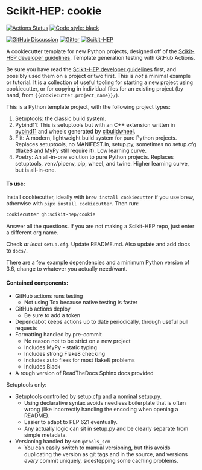 # Scikit-HEP: cookie

[![Actions Status][actions-badge]][actions-link]
[![Code style: black][black-badge]][black-link]

[![GitHub Discussion][github-discussions-badge]][github-discussions-link]
[![Gitter][gitter-badge]][gitter-link]
[![Scikit-HEP][sk-badge]](https://scikit-hep.org/)

A cookiecutter template for new Python projects, designed off of the
[Scikit-HEP developer guidelines][]. Template generation testing with GitHub
Actions.

Be sure you have read the [Scikit-HEP developer guidelines][] first, and
possibly used them on a project or two first. This is _not_ a minimal example
or tutorial. It is a collection of useful tooling for starting a new project
using cookiecutter, or for copying in individual files for an existing project
(by hand, from `{{cookiecutter.project_name}}/`).

This is a Python template project, with the following project types:

1. Setuptools: the classic build system.
2. Pybind11: This is setuptools but with an C++ extension written in [pybind11][]
   and wheels generated by [cibuildwheel][].
3. Flit: A modern, lightweight build system for pure Python projects. Replaces
   setuptools, no MANIFEST.in, setup.py, sometimes no setup.cfg (flake8 and
   MyPy still require it). Low learning curve.
4. Poetry: An all-in-one solution to pure Python projects. Replaces setuptools,
   venv/pipenv, pip, wheel, and twine. Higher learning curve, but is
   all-in-one.

#### To use:

Install cookiecutter, ideally with `brew install cookiecutter` if you use brew,
otherwise with `pipx install cookiecutter`. Then run:


```bash
cookiecutter gh:scikit-hep/cookie
```

Answer all the questions. If you are not making a Scikit-HEP repo, just enter a
different org name.

Check _at least_ `setup.cfg`. Update README.md. Also update and add docs to `docs/`.

There are a few example dependencies and a minimum Python version of 3.6,
change to whatever you actually need/want.

#### Contained components:

* GitHub actions runs testing
    - Not using Tox because native testing is faster
* GitHub actions deploy
    - Be sure to add a token
* Dependabot keeps actions up to date periodically, through useful pull requests
* Formatting handled by pre-commit
    - No reason not to be strict on a new project
    - Includes MyPy - static typing
    - Includes strong Flake8 checking
    - Includes auto fixes for most flake8 problems
    - Includes Black
* A rough version of ReadTheDocs Sphinx docs provided

Setuptools only:

* Setuptools controlled by setup.cfg and a nominal setup.py.
    - Using declarative syntax avoids needless boilerplate that is often wrong (like incorrectly handling the encoding when opening a README).
    - Easier to adapt to PEP 621 eventually.
    - Any actually logic can sit in setup.py and be clearly separate from simple metadata.
* Versioning handled by `setuptools_scm`
    - You can easily switch to manual versioning, but this avoids duplicating the version as git tags and in the source, and versions _every_ commit uniquely, sidestepping some caching problems.

[actions-badge]:            https://github.com/scikit-hep/cookie/workflows/CI/badge.svg
[actions-link]:             https://github.com/scikit-hep/cookie/actions
[black-badge]:              https://img.shields.io/badge/code%20style-black-000000.svg
[black-link]:               https://github.com/psf/black
[conda-badge]:              https://img.shields.io/conda/vn/conda-forge/cookie
[conda-link]:               https://github.com/conda-forge/cookie-feedstock
[github-discussions-badge]: https://img.shields.io/static/v1?label=Discussions&message=Ask&color=blue&logo=github
[github-discussions-link]:  https://github.com/scikit-hep/cookie/discussions
[gitter-badge]:             https://badges.gitter.im/Scikit-HEP/community.svg
[gitter-link]:              https://gitter.im/Scikit-HEP/community?utm_source=badge&utm_medium=badge&utm_campaign=pr-badge
[sk-badge]:                 https://scikit-hep.org/assets/images/Scikit--HEP-Project-blue.svg

[Scikit-HEP developer guidelines]: https://scikit-hep.org/developer

[pybind11]:        https://pybind11.readthedocs.io/en/stable/
[cibuildwheel]:    https://cibuildwheel.readthedocs.io/en/stable/
